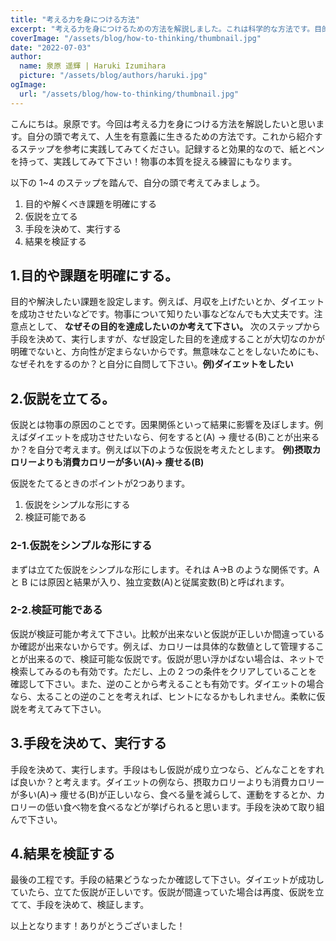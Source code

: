 ```yaml
---
title: "考える力を身につける方法"
excerpt: "考える力を身につけるための方法を解説しました。これは科学的な方法です。目的を定めて、仮説を立て、検証します。有意義な人生のための必須のスキルです。"
coverImage: "/assets/blog/how-to-thinking/thumbnail.jpg"
date: "2022-07-03"
author:
  name: 泉原 遥輝 | Haruki Izumihara
  picture: "/assets/blog/authors/haruki.jpg"
ogImage:
  url: "/assets/blog/how-to-thinking/thumbnail.jpg"
---
```

こんにちは。泉原です。今回は考える力を身につける方法を解説したいと思います。自分の頭で考えて、人生を有意義に生きるための方法です。これから紹介するステップを参考に実践してみてください。記録すると効果的なので、紙とペンを持って、実践してみて下さい！物事の本質を捉える練習にもなります。

以下の 1~4 のステップを踏んで、自分の頭で考えてみましょう。
1. 目的や解くべき課題を明確にする
2. 仮説を立てる
3. 手段を決めて、実行する
4. 結果を検証する

## 1.目的や課題を明確にする。

目的や解決したい課題を設定します。例えば、月収を上げたいとか、ダイエットを成功させたいなどです。物事について知りたい事などなんでも大丈夫です。注意点として、
**なぜその目的を達成したいのか考えて下さい。**
次のステップから手段を決めて、実行しますが、なぜ設定した目的を達成することが大切なのかが明確でないと、方向性が定まらないからです。無意味なことをしないためにも、なぜそれをするのか？と自分に自問して下さい。**例)ダイエットをしたい**

## 2.仮説を立てる。

仮説とは物事の原因のことです。因果関係といって結果に影響を及ぼします。例えばダイエットを成功させたいなら、何をすると(A) → 痩せる(B)ことが出来るか？を自分で考えます。例えば以下のような仮説を考えたとします。
**例)摂取カロリーよりも消費カロリーが多い(A)→ 痩せる(B)**

仮説をたてるときのポイントが2つあります。

1. 仮説をシンプルな形にする
2. 検証可能である

### 2-1.仮説をシンプルな形にする

まずは立てた仮説をシンプルな形にします。それは A→B のような関係です。A と B には原因と結果が入り、独立変数(A)と従属変数(B)と呼ばれます。

### 2-2.検証可能である

仮説が検証可能か考えて下さい。比較が出来ないと仮説が正しいか間違っているか確認が出来ないからです。例えば、カロリーは具体的な数値として管理することが出来るので、検証可能な仮説です。仮説が思い浮かばない場合は、ネットで検索してみるのも有効です。ただし、上の 2 つの条件をクリアしていることを確認して下さい。また、逆のことから考えることも有効です。ダイエットの場合なら、太ることの逆のことを考えれば、ヒントになるかもしれません。柔軟に仮説を考えてみて下さい。

## 3.手段を決めて、実行する

手段を決めて、実行します。手段はもし仮説が成り立つなら、どんなことをすれば良いか？と考えます。ダイエットの例なら、摂取カロリーよりも消費カロリーが多い(A)→ 痩せる(B)が正しいなら、食べる量を減らして、運動をするとか、カロリーの低い食べ物を食べるなどが挙げられると思います。手段を決めて取り組んで下さい。

## 4.結果を検証する

最後の工程です。手段の結果どうなったか確認して下さい。ダイエットが成功していたら、立てた仮説が正しいです。仮説が間違っていた場合は再度、仮説を立てて、手段を決めて、検証します。

以上となります！ありがとうございました！
